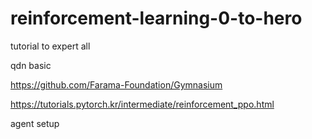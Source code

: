 # reinforcement-learning-0-to-hero
tutorial to expert all 

qdn basic

https://github.com/Farama-Foundation/Gymnasium

https://tutorials.pytorch.kr/intermediate/reinforcement_ppo.html

agent setup
